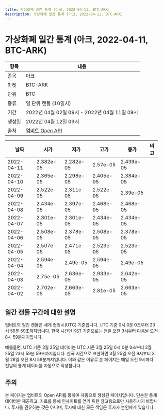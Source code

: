 ```yaml
---
title: 가상화폐 일간 통계 (아크, 2022-04-11, BTC-ARK)
description: 가상화폐 일간 통계 (아크, 2022-04-11, BTC-ARK)
---
```



가상화폐 일간 통계 (아크, 2022-04-11, BTC-ARK)
===

|항목|내용|
|--|--|
|종목|아크|
|마켓|BTC-ARK|
|단위|BTC|
|종류|일 단위 캔들 (10일치)|
|기간|2022년 04월 02일 09시 - 2022년 04월 11일 09시|
|생성일|2022년 04월 12일 09시|
|출처|[업비트 Open API](https://docs.upbit.com)|


|날짜|시가|저가|고가|종가|비고|
|--|--|--|--|--|--|
|2022-04-11|2.382e-05|2.282e-05|2.57e-05|2.439e-05|    |
|2022-04-10|2.365e-05|2.298e-05|2.405e-05|2.384e-05|    |
|2022-04-09|2.522e-05|2.311e-05|2.522e-05|2.39e-05|    |
|2022-04-08|2.434e-05|2.397e-05|2.468e-05|2.468e-05|    |
|2022-04-07|2.301e-05|2.301e-05|2.434e-05|2.434e-05|    |
|2022-04-06|2.508e-05|2.378e-05|2.508e-05|2.378e-05|    |
|2022-04-05|2.507e-05|2.471e-05|2.523e-05|2.523e-05|    |
|2022-04-04|2.594e-05|2.49e-05|2.594e-05|2.49e-05|    |
|2022-04-03|2.75e-05|2.636e-05|2.933e-05|2.642e-05|    |
|2022-04-02|2.702e-05|2.663e-05|2.81e-05|2.663e-05|    |


일간 캔들 구간에 대한 설명
---


업비트의 일간 캔들은 세계 협정시(UTC) 기준입니다. 
UTC 기준 0시 0분 0초부터 23시 59분 59초까지입니다. 
한국 시간인 KST 기준으로는 전일 오전 9시부터 다음날 오전 8시 59분까지입니다. 


예를들면, UTC 기준 3월 25일 데이터는 UTC 시준 3월 25일 0시 0분 0초부터 3월 25일 23시 59분 59초까지입니다. 
한국 시간으로 표현하면 3월 25일 오전 9시부터 3월 26일 오전 8시 59분까지입니다. 
이와 같은 이유로 본 페이지는 매일 오전 9시마다 전날의 통계 데이터를 자동으로 작성합니다. 


주의
---


본 페이지는 업비트의 Open API를 통하여 자동으로 생성된 페이지입니다. 
단순한 통계 데이터만 제공하고, 자료를 통해 인사이트를 얻기 위한 참고용으로만 사용하시기 바랍니다. 
투자를 권유하는 것은 아니며, 투자에 대한 모든 책임은 투자자 본인에게 있습니다. 
